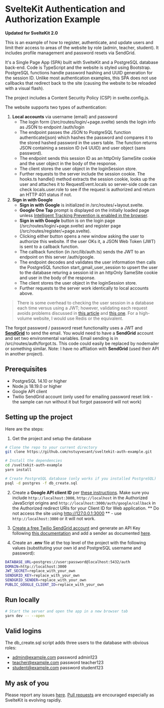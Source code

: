# SvelteKit Authentication and Authorization Example

**Updated for SvelteKit 2.0**

This is an example of how to register, authenticate, and update users and limit their access to
areas of the website by role (admin, teacher, student). It includes profile management and password resets via SendGrid.

It's a Single Page App (SPA) built with SvelteKit and a PostgreSQL database back-end. Code is TypeScript and the website is styled using Bootstrap. PostgreSQL functions handle password hashing and UUID generation for the session ID. Unlike most authentication examples, this SPA does not use callbacks that redirect back to the site (causing the website to be reloaded with a visual flash).

The project includes a Content Security Policy (CSP) in svelte.config.js.

The website supports two types of authentication:
1. **Local accounts** via username (email) and password
   - The login form (/src/routes/login/+page.svelte) sends the login info as JSON to endpoint /auth/login
   - The endpoint passes the JSON to PostgreSQL function authenticate(json) which hashes the password and compares it to the stored hashed password in the users table. The function returns JSON containing a session ID (v4 UUID) and user object (sans password).
   - The endpoint sends this session ID as an httpOnly SameSite cookie and the user object in the body of the response.
   - The client stores the user object in the loginSession store.
   - Further requests to the server include the session cookie. The hooks.ts handle() method extracts the session cookie, looks up the user and attaches it to RequestEvent.locals so server-side code can check locals.user.role to see if the request is authorized and return an HTTP 401 status if not.
2. **Sign in with Google**
   - **Sign in with Google** is initialized in /src/routes/+layout.svelte.
   - **Google One Tap** prompt is displayed on the initially loaded page unless [Intelligent Tracking Prevention is enabled in the browser](https://developers.google.com/identity/gsi/web/guides/features#upgraded_ux_on_itp_browsers).
   - **Sign in with Google** button is on the login page (/src/routes/login/+page.svelte) and register page (/src/routes/register/+page.svelte).
   - Clicking either button opens a new window asking the user to authorize this website. If the user OKs it, a JSON Web Token (JWT) is sent to a callback function.
   - The callback function (in /src/lib/auth.ts) sends the JWT to an endpoint on this server /auth/google.
   - The endpoint decodes and validates the user information then calls the PostgreSQL function start_gmail_user_session to upsert the user to the database returing a session id in an httpOnly SameSite cookie and user in the body of the response.
   - The client stores the user object in the loginSession store.
   - Further requests to the server work identically to local accounts above.

> There is some overhead to checking the user session in a database each time versus using a JWT; however, validating each request avoids problems discussed in [this article](https://redis.com/blog/json-web-tokens-jwt-are-dangerous-for-user-sessions/) and [this one](https://scotch.io/bar-talk/why-jwts-suck-as-session-tokens). For a high-volume website, I would use Redis or the equivalent.

The forgot password / password reset functionality uses a JWT and [**SendGrid**](https://www.sendgrid.com) to send the email. You would need to have a **SendGrid** account and set two environmental variables. Email sending is in /src/routes/auth/forgot.ts. This code could easily be replaced by nodemailer or something similar. Note: I have no affliation with **SendGrid** (used their API in another project).

## Prerequisites
- PostgreSQL 14.10 or higher
- Node.js 18.19.0 or higher
- Google API client
- Twilio SendGrid account (only used for emailing password reset link - the sample can run without it but forgot password will not work)

## Setting up the project

Here are the steps:

1. Get the project and setup the database
```bash
# Clone the repo to your current directory
git clone https://github.com/nstuyvesant/sveltekit-auth-example.git

# Install the dependencies
cd /sveltekit-auth-example
yarn install

# Create PostgreSQL database (only works if you installed PostgreSQL)
psql -d postgres -f db_create.sql
```

2. Create a **Google API client ID** per [these instructions](https://developers.google.com/identity/gsi/web/guides/get-google-api-clientid). Make sure you include `http://localhost:3000`, `http://localhost` in the Authorized JavaScript origins and `http://localhost:3000/auth/google/callback` in the Authorized redirect URIs for your Client ID for Web application. ** Do not access the site using http://127.0.0.1:3000 ** - use `http://localhost:3000` or it will not work.

3. [Create a free Twilio SendGrid account](https://signup.sendgrid.com) and generate an API Key following [this documentation](https://docs.sendgrid.com/ui/account-and-settings/api-keys) and add a sender as documented [here](https://docs.sendgrid.com/ui/sending-email/senders).

4. Create an **.env** file at the top level of the project with the following values (substituting your own id and PostgreSQL username and password):
```bash
DATABASE_URL=postgres://user:password@localhost:5432/auth
DOMAIN=http://localhost:3000
JWT_SECRET=replace_with_your_own
SENDGRID_KEY=replace_with_your_own
SENDGRID_SENDER=replace_with_your_own
PUBLIC_GOOGLE_CLIENT_ID=replace_with_your_own
```

## Run locally

```bash
# Start the server and open the app in a new browser tab
yarn dev -- --open
```

## Valid logins

The db_create.sql script adds three users to the database with obvious roles:
- admin@example.com password admin123
- teacher@example.com password teacher123
- student@example.com password student123

## My ask of you

Please report any issues [here](https://github.com/nstuyvesant/sveltekit-auth-example/issues). [Pull requests](https://github.com/nstuyvesant/sveltekit-auth-example/pulls) are encouraged especially as SvelteKit is evolving rapidly.